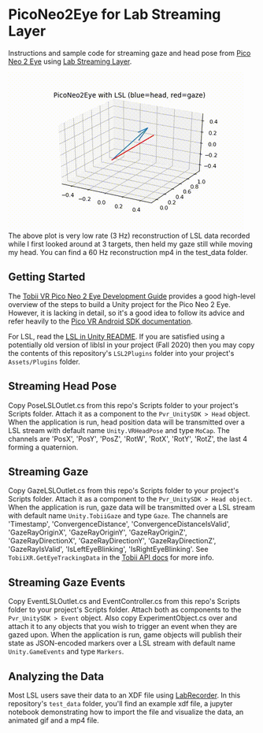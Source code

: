 # PicoNeo2Eye for Lab Streaming Layer

Instructions and sample code for streaming gaze and head pose from [Pico Neo 2 Eye](https://www.pico-interactive.com/us/neo2.html) using [Lab Streaming Layer](github.com/sccn/labstreaminglayer).

![PicoNeo2Eye LSL](test_data/piconeo2eye_lsl.gif)
The above plot is very low rate (3 Hz) reconstruction of LSL data recorded while I first looked around at 3 targets, then held my gaze still while moving my head. You can find a 60 Hz reconstruction mp4 in the test_data folder.

## Getting Started

The [Tobii VR Pico Neo 2 Eye Development Guide](https://vr.tobii.com/sdk/develop/unity/getting-started/pico-neo-2-eye/) provides a good high-level overview of the steps to build a Unity project for the Pico Neo 2 Eye. However, it is lacking in detail, so it's a good idea to follow its advice and refer heavily to the [Pico VR Android SDK documentation](http://static.appstore.picovr.com/docs/sdk/en/index.html).

For LSL, read the [LSL in Unity README](https://github.com/labstreaminglayer/liblsl-Csharp/blob/master/README-Unity.md). If you are satisfied using a potentially old version of liblsl in your project (Fall 2020) then you may copy the contents of this repository's `LSL2Plugins` folder into your project's `Assets/Plugins` folder.

## Streaming Head Pose

Copy PoseLSLOutlet.cs from this repo's Scripts folder to your project's Scripts folder. Attach it as a component to the `Pvr_UnitySDK > Head` object. When the application is run, head position data will be transmitted over a LSL stream with default name `Unity.VRHeadPose` and type `MoCap`. The channels are 'PosX', 'PosY', 'PosZ', 'RotW', 'RotX', 'RotY', 'RotZ', the last 4 forming a quaternion.

## Streaming Gaze

Copy GazeLSLOutlet.cs from this repo's Scripts folder to your project's Scripts folder. Attach it as a component to the `Pvr_UnitySDK > Head object`. When the application is run, gaze data will be transmitted over a LSL stream with default name `Unity.TobiiGaze` and type `Gaze`. The channels are 'Timestamp', 'ConvergenceDistance', 'ConvergenceDistanceIsValid', 'GazeRayOriginX', 'GazeRayOriginY', 'GazeRayOriginZ', 'GazeRayDirectionX', 'GazeRayDirectionY', 'GazeRayDirectionZ', 'GazeRayIsValid', 'IsLeftEyeBlinking', 'IsRightEyeBlinking'. See `TobiiXR.GetEyeTrackingData` in the [Tobii API docs](https://vr.tobii.com/sdk/develop/unity/documentation/api-reference/) for more info.

## Streaming Gaze Events

Copy EventLSLOutlet.cs and EventController.cs from this repo's Scripts folder to your project's Scripts folder. Attach both as components to the `Pvr_UnitySDK > Event` object. Also copy ExperimentObject.cs over and attach it to any objects that you wish to trigger an event when they are gazed upon. When the application is run, game objects will publish their state as JSON-encoded markers over a LSL stream with default name `Unity.GameEvents` and type `Markers`.

## Analyzing the Data

Most LSL users save their data to an XDF file using [LabRecorder](github.com/labstreaminglayer/App-LabRecorder). In this repository's `test_data` folder, you'll find an example xdf file, a jupyter notebook demonstrating how to import the file and visualize the data, an animated gif and a mp4 file.
